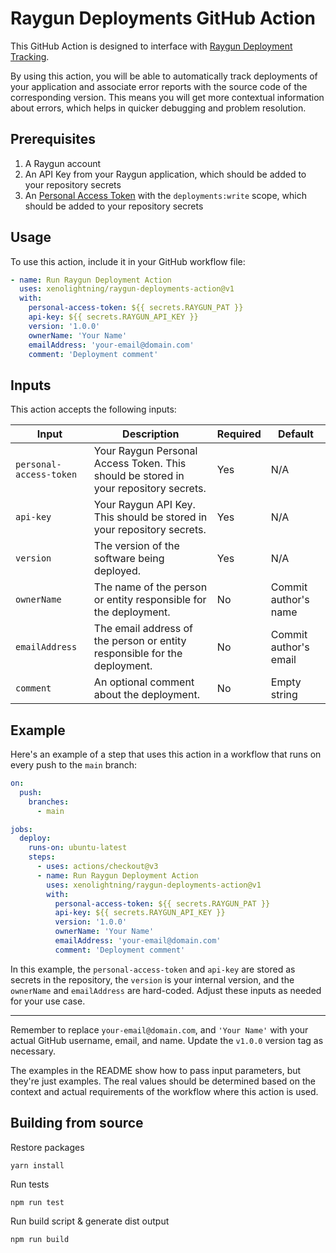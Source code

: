 # Raygun Deployments GitHub Action

This GitHub Action is designed to interface with [Raygun Deployment Tracking](https://raygun.com/documentation/product-guides/deployment-tracking/overview/).

By using this action, you will be able to automatically track deployments of your application and associate error reports with the source code of the corresponding version. This means you will get more contextual information about errors, which helps in quicker debugging and problem resolution.

## Prerequisites

1. A Raygun account
2. An API Key from your Raygun application, which should be added to your repository secrets
3. An [Personal Access Token](https://raygun.com/documentation/accounts-billing/your-settings/#personal-access-tokens) with the `deployments:write` scope, which should be added to your repository secrets

## Usage

To use this action, include it in your GitHub workflow file:

```yaml
- name: Run Raygun Deployment Action
  uses: xenolightning/raygun-deployments-action@v1
  with:
    personal-access-token: ${{ secrets.RAYGUN_PAT }}
    api-key: ${{ secrets.RAYGUN_API_KEY }}
    version: '1.0.0'
    ownerName: 'Your Name'
    emailAddress: 'your-email@domain.com'
    comment: 'Deployment comment'
```

## Inputs

This action accepts the following inputs:

| Input | Description | Required | Default |
| ----- | ----------- | -------- | ------- |
| `personal-access-token` | Your Raygun Personal Access Token. This should be stored in your repository secrets. | Yes | N/A |
| `api-key` | Your Raygun API Key. This should be stored in your repository secrets. | Yes | N/A |
| `version` | The version of the software being deployed. | Yes | N/A |
| `ownerName` | The name of the person or entity responsible for the deployment. | No | Commit author's name |
| `emailAddress` | The email address of the person or entity responsible for the deployment. | No | Commit author's email |
| `comment` | An optional comment about the deployment. | No | Empty string |

## Example

Here's an example of a step that uses this action in a workflow that runs on every push to the `main` branch:

```yaml
on:
  push:
    branches: 
      - main

jobs:
  deploy:
    runs-on: ubuntu-latest
    steps:
      - uses: actions/checkout@v3
      - name: Run Raygun Deployment Action
        uses: xenolightning/raygun-deployments-action@v1
        with:
          personal-access-token: ${{ secrets.RAYGUN_PAT }}
          api-key: ${{ secrets.RAYGUN_API_KEY }}
          version: '1.0.0'
          ownerName: 'Your Name'
          emailAddress: 'your-email@domain.com'
          comment: 'Deployment comment'
```

In this example, the `personal-access-token` and `api-key` are stored as secrets in the repository, the `version` is your internal version, and the `ownerName` and `emailAddress` are hard-coded. Adjust these inputs as needed for your use case.

---

Remember to replace `your-email@domain.com`, and `'Your Name'` with your actual GitHub username, email, and name. Update the `v1.0.0` version tag as necessary. 

The examples in the README show how to pass input parameters, but they're just examples. The real values should be determined based on the context and actual requirements of the workflow where this action is used.


## Building from source

Restore packages
```
yarn install
```

Run tests
```
npm run test
```

Run build script & generate dist output
```
npm run build
```
